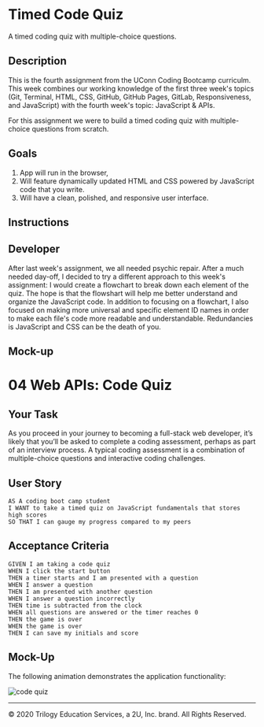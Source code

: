 # Timed Code Quiz
 A timed coding quiz with multiple-choice questions.

## Description

This is the fourth assignment from the UConn Coding Bootcamp curriculm. This week combines our working knowledge of the first three week's topics (Git, Terminal, HTML, CSS, GitHub, GitHub Pages, GitLab, Responsiveness, and JavaScript) with the fourth week's topic: JavaScript & APIs.

For this assignment we were to build a timed coding quiz with multiple-choice questions from scratch.

## Goals

1. App will run in the browser,
2. Will feature dynamically updated HTML and CSS powered by JavaScript code that you write. 
3. Will have a clean, polished, and responsive user interface. 

## Instructions



## Developer

After last week's assignment, we all needed psychic repair. After a much needed day-off, 
I decided to try a different approach to this week's assignment: I would create a flowchart to break down each element of the quiz. The hope is that the flowshart will help me better understand and organize the JavaScript code. In addition to focusing on a flowchart, I also focused on making more universal and specific element ID names in order to make each file's code more readable and understandable. Redundancies is JavaScript and CSS can be the death of you. 

## Mock-up


# 04 Web APIs: Code Quiz

## Your Task

As you proceed in your journey to becoming a full-stack web developer, it’s likely that you’ll be asked to complete a coding assessment, perhaps as part of an interview process. A typical coding assessment is a combination of multiple-choice questions and interactive coding challenges. 



## User Story

```
AS A coding boot camp student
I WANT to take a timed quiz on JavaScript fundamentals that stores high scores
SO THAT I can gauge my progress compared to my peers
```


## Acceptance Criteria

```
GIVEN I am taking a code quiz
WHEN I click the start button
THEN a timer starts and I am presented with a question
WHEN I answer a question
THEN I am presented with another question
WHEN I answer a question incorrectly
THEN time is subtracted from the clock
WHEN all questions are answered or the timer reaches 0
THEN the game is over
WHEN the game is over
THEN I can save my initials and score
```


## Mock-Up

The following animation demonstrates the application functionality:

![code quiz](./Assets/04-web-apis-homework-demo.gif)









- - -
© 2020 Trilogy Education Services, a 2U, Inc. brand. All Rights Reserved.